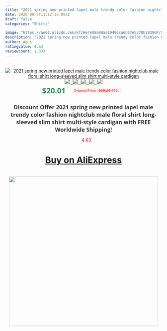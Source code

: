 ```yaml
---
title: "2021 spring new printed lapel male trendy color fashion nightclub male floral shirt long-sleeved slim shirt multi-style cardigan"
date: 2020-09-5T11:12:36.892Z
draft: false
categories: "Shirts"

image: "https://ae01.alicdn.com/kf/He7e08a88aa19496ca6b67e5370b28396P/2021-spring-new-printed-lapel-male-trendy-color-fashion-nightclub-male-floral-shirt-long-sleeved-slim.jpg"
description: "2021 spring new printed lapel male trendy color fashion nightclub male floral shirt long-sleeved slim shirt multi-style cardigan"
author: Agus
ratingvalue: 4.63
reviewcount: 1.333
---
```

<br>
<div style="text-align: center;">
<a href="https://s.click.aliexpress.com/e/_AMLPFB" target="_blank" rel="nofollow noopener noreferrer"><img alt="2021 spring new printed lapel male trendy color fashion nightclub male floral shirt long-sleeved slim shirt multi-style cardigan" class="magnifier-image" src="https://ae01.alicdn.com/kf/He7e08a88aa19496ca6b67e5370b28396P/2021-spring-new-printed-lapel-male-trendy-color-fashion-nightclub-male-floral-shirt-long-sleeved-slim.jpg_640x640.jpg">
<br>
<img style="border:1px solid salmon" src="https://ae01.alicdn.com/kf/He7e08a88aa19496ca6b67e5370b28396P/2021-spring-new-printed-lapel-male-trendy-color-fashion-nightclub-male-floral-shirt-long-sleeved-slim.jpg_120x120.jpg">&nbsp;&nbsp;<img style="border:1px solid salmon" src="https://ae01.alicdn.com/kf/H0620bb8904fc41958a99e9ebd32b4d3cH/2021-spring-new-printed-lapel-male-trendy-color-fashion-nightclub-male-floral-shirt-long-sleeved-slim.jpg_120x120.jpg">&nbsp;&nbsp;<img style="border:1px solid salmon" src="https://ae01.alicdn.com/kf/He13fc6f6cdf14cf496463c453037b8f0J/2021-spring-new-printed-lapel-male-trendy-color-fashion-nightclub-male-floral-shirt-long-sleeved-slim.jpg_120x120.jpg">&nbsp;&nbsp;<img style="border:1px solid salmon" src="https://ae01.alicdn.com/kf/Hacffc190404540008a2f4a32ba63e71dK/2021-spring-new-printed-lapel-male-trendy-color-fashion-nightclub-male-floral-shirt-long-sleeved-slim.jpg_120x120.jpg">&nbsp;&nbsp;<img style="border:1px solid salmon" src="https://ae01.alicdn.com/kf/Hb1b553f2060a45f69624cdbb52001a25h/2021-spring-new-printed-lapel-male-trendy-color-fashion-nightclub-male-floral-shirt-long-sleeved-slim.jpg_120x120.jpg"></a></div><br0>
<div style="text-align: center;"><span style="background-color: white; border: 0px; box-sizing: border-box; color: seagreen; display: inline-block; font-family: &quot;open sans&quot; , &quot;arial&quot; , &quot;helvetica&quot; , sans-serif , &quot;heiti&quot;; font-size: 24px; font-stretch: inherit; font-weight: 700; line-height: inherit; margin: 0px 10px 0px 0px; padding: 0px; vertical-align: middle;">$20.01 </span>
<span style="background: rgb(255 , 241 , 241); border-radius: 3px; border: 0px; box-sizing: border-box; color: #ff4747; display: inline-block; font-family: inherit; font-size: 12px; font-stretch: inherit; font-style: inherit; font-variant: inherit; font-weight: 600; line-height: inherit; margin: 0px; padding: 2px 5px; transform: scale(0.9); vertical-align: middle;">Original Price : <b style="text-decoration: line-through;">$39.24 </b> 49%&nbsp;&nbsp;</span></div>
<h1 style="color: #333333; display: inline-block; font-family: &quot;open sans&quot; , &quot;arial&quot; , &quot;helvetica&quot; , sans-serif , &quot;heiti&quot;; font-size: 18px; font-stretch: inherit; font-weight: 700; text-align: center;">Discount Offer 2021 spring new printed lapel male trendy color fashion nightclub male floral shirt long-sleeved slim shirt multi-style cardigan with FREE Worldwide Shipping!</h1>
<div style="color: #ff4747; text-align: center;">
<img src="https://4.bp.blogspot.com/-M0ZcTcb-5uY/XleCXlxnR4I/AAAAAAAAAEc/OrjgMkXV1oMQFaCRZj5HQwOCBcu3w1FegCPcBGAYYCw/s1600/star.png" style="height: 15px;">&nbsp;<b>4.63</b></div>
<div class="button_cont" align="center"><a class="buynow_a" href="https://s.click.aliexpress.com/e/_AMLPFB" target="_blank" rel="nofollow noopener noreferrer"><H1>Buy on AliExpress</H1></a></div><br>
<div class="separator" style="clear: both; text-align: center;">
<img src="https://lh3.googleusercontent.com/-pTy5HemUv9M/XlePHvY0dAI/AAAAAAAAAE4/0nX5iRUoIWY8eMW9Dpxeirr157OZliDIgCLcBGAsYHQ/s1600/badge.gif" width="480">
</div>

